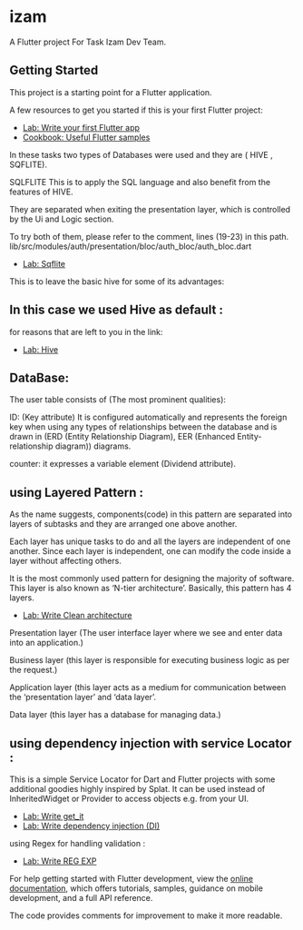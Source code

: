# izam

A Flutter project For Task Izam Dev Team.

## Getting Started

This project is a starting point for a Flutter application.

A few resources to get you started if this is your first Flutter project:

- [Lab: Write your first Flutter app](https://docs.flutter.dev/get-started/codelab)
- [Cookbook: Useful Flutter samples](https://docs.flutter.dev/cookbook)

In these tasks two types of Databases were used and they are ( HIVE , SQFLITE).

SQLFLITE This is to apply the SQL language and also benefit from the features of HIVE.

They are separated when exiting the presentation layer, which is controlled by the Ui and Logic section.

To try both of them, please refer to the comment, lines (19-23) in this path.
lib/src/modules/auth/presentation/bloc/auth_bloc/auth_bloc.dart

- [Lab: Sqflite](https://pub.dev/packages/sqflite)


This is to leave the basic hive for some of its advantages:

## In this case we used Hive as default : 
for reasons that are left to you in the link:
- [Lab: Hive](https://pub.dev/packages/hive)

## DataBase:
The user table consists of (The most prominent qualities):

ID: (Key attribute) It is configured automatically and represents the foreign key when using any types of relationships between the database and is drawn in (ERD (Entity Relationship Diagram), EER (Enhanced Entity-relationship diagram)) diagrams.

counter: it expresses a variable element (Dividend attribute).

## using Layered Pattern :
As the name suggests, components(code) in this pattern are separated into layers of subtasks and they are arranged one above another.  

Each layer has unique tasks to do and all the layers are independent of one another. Since each layer is independent, one can modify the code inside a layer without affecting others.  

It is the most commonly used pattern for designing the majority of software. This layer is also known as ‘N-tier architecture’. Basically, this pattern has 4 layers. 

- [Lab: Write Clean architecture](https://betterprogramming.pub/flutter-clean-architecture-test-driven-development-practical-guide-445f388e8604)

Presentation layer (The user interface layer where we see and enter data into an application.)

Business layer (this layer is responsible for executing business logic as per the request.)

Application layer (this layer acts as a medium for communication between the ‘presentation layer’ and ‘data layer’.

Data layer (this layer has a database for managing data.)

## using dependency injection with service Locator : 
This is a simple Service Locator for Dart and Flutter projects with some additional goodies highly inspired by Splat. It can be used instead of InheritedWidget or Provider to access objects e.g. from your UI.
- [Lab: Write get_it ](https://pub.dev/packages/get_it)
- [Lab: Write dependency injection (DI)](https://www.tutorialsteacher.com/ioc/dependency-injection)

using Regex for handling validation : 
- [Lab: Write REG EXP](https://blog.0xba1.xyz/0522/dart-flutter-regexp/)



For help getting started with Flutter development, view the
[online documentation](https://docs.flutter.dev/), which offers tutorials,
samples, guidance on mobile development, and a full API reference.

The code provides comments for improvement to make it more readable.
